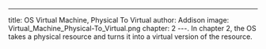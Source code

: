 ---
title:  OS Virtual Machine, Physical To Virtual
author: Addison
image: Virtual_Machine_Physical-To_Virtual.png
chapter: 2
---.
In chapter 2, the OS takes a physical resource and turns it into a virtual version of the resource.